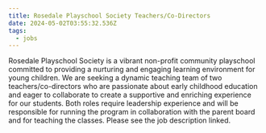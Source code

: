 ```yaml
---
title: Rosedale Playschool Society Teachers/Co-Directors
date: 2024-05-02T03:55:32.536Z
tags:
  - jobs
---
```

Rosedale Playschool Society is a vibrant non-profit community playschool committed to providing a nurturing and engaging learning environment for young children. We are seeking a dynamic teaching team of two teachers/co-directors who are passionate about early childhood education and eager to collaborate to create a supportive and enriching experience for our students. Both roles require leadership experience and will be responsible for running the program in collaboration with the parent board and for teaching the classes. Please see the job description linked.